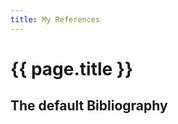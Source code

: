 ```yaml
---
title: My References
---
```


{{ page.title }}
================
The default Bibliography
------------------------



